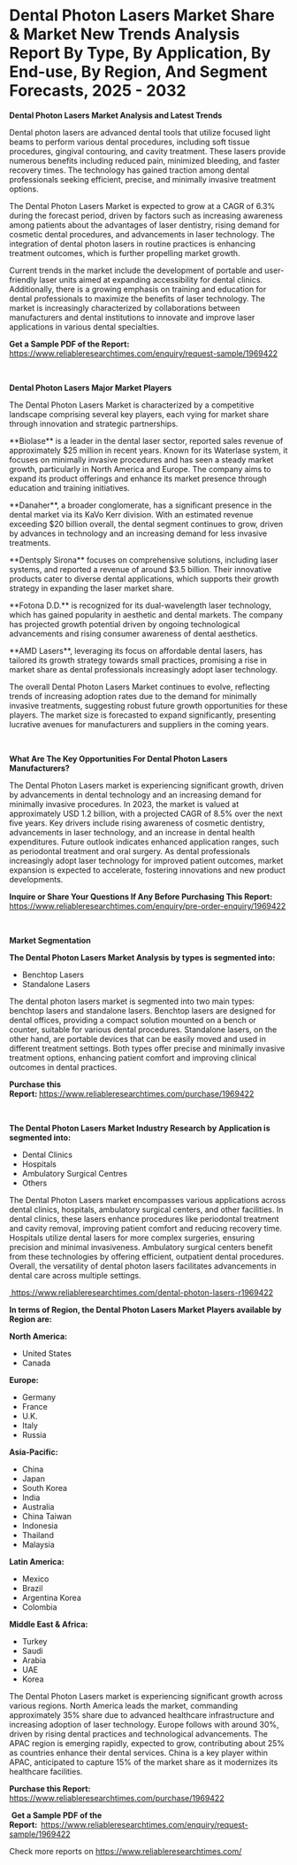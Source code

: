 <p><h1>Dental Photon Lasers Market Share & Market New Trends Analysis Report By Type, By Application, By End-use, By Region, And Segment Forecasts, 2025 - 2032</h1></p><p><strong>Dental Photon Lasers Market Analysis and Latest Trends</strong></p>
<p><p>Dental photon lasers are advanced dental tools that utilize focused light beams to perform various dental procedures, including soft tissue procedures, gingival contouring, and cavity treatment. These lasers provide numerous benefits including reduced pain, minimized bleeding, and faster recovery times. The technology has gained traction among dental professionals seeking efficient, precise, and minimally invasive treatment options.</p><p>The Dental Photon Lasers Market is expected to grow at a CAGR of 6.3% during the forecast period, driven by factors such as increasing awareness among patients about the advantages of laser dentistry, rising demand for cosmetic dental procedures, and advancements in laser technology. The integration of dental photon lasers in routine practices is enhancing treatment outcomes, which is further propelling market growth.</p><p>Current trends in the market include the development of portable and user-friendly laser units aimed at expanding accessibility for dental clinics. Additionally, there is a growing emphasis on training and education for dental professionals to maximize the benefits of laser technology. The market is increasingly characterized by collaborations between manufacturers and dental institutions to innovate and improve laser applications in various dental specialties.</p></p>
<p><strong>Get a Sample PDF of the Report:&nbsp;</strong> <a href="https://www.reliableresearchtimes.com/enquiry/request-sample/1969422?utm_campaign=2934&utm_medium=2&utm_source=Github&utm_content=ia&utm_term=05032025&utm_id=dental-photon-lasers">https://www.reliableresearchtimes.com/enquiry/request-sample/1969422</a></p>
<p>&nbsp;</p>
<p><strong>Dental Photon Lasers Major Market Players</strong></p>
<p><p>The Dental Photon Lasers Market is characterized by a competitive landscape comprising several key players, each vying for market share through innovation and strategic partnerships. </p><p>**Biolase** is a leader in the dental laser sector, reported sales revenue of approximately $25 million in recent years. Known for its Waterlase system, it focuses on minimally invasive procedures and has seen a steady market growth, particularly in North America and Europe. The company aims to expand its product offerings and enhance its market presence through education and training initiatives.</p><p>**Danaher**, a broader conglomerate, has a significant presence in the dental market via its KaVo Kerr division. With an estimated revenue exceeding $20 billion overall, the dental segment continues to grow, driven by advances in technology and an increasing demand for less invasive treatments. </p><p>**Dentsply Sirona** focuses on comprehensive solutions, including laser systems, and reported a revenue of around $3.5 billion. Their innovative products cater to diverse dental applications, which supports their growth strategy in expanding the laser market share.</p><p>**Fotona D.D.** is recognized for its dual-wavelength laser technology, which has gained popularity in aesthetic and dental markets. The company has projected growth potential driven by ongoing technological advancements and rising consumer awareness of dental aesthetics.</p><p>**AMD Lasers**, leveraging its focus on affordable dental lasers, has tailored its growth strategy towards small practices, promising a rise in market share as dental professionals increasingly adopt laser technology.</p><p>The overall Dental Photon Lasers Market continues to evolve, reflecting trends of increasing adoption rates due to the demand for minimally invasive treatments, suggesting robust future growth opportunities for these players. The market size is forecasted to expand significantly, presenting lucrative avenues for manufacturers and suppliers in the coming years.</p></p>
<p>&nbsp;</p>
<p><strong>What Are The Key Opportunities For Dental Photon Lasers Manufacturers?</strong></p>
<p><p>The Dental Photon Lasers market is experiencing significant growth, driven by advancements in dental technology and an increasing demand for minimally invasive procedures. In 2023, the market is valued at approximately USD 1.2 billion, with a projected CAGR of 8.5% over the next five years. Key drivers include rising awareness of cosmetic dentistry, advancements in laser technology, and an increase in dental health expenditures. Future outlook indicates enhanced application ranges, such as periodontal treatment and oral surgery. As dental professionals increasingly adopt laser technology for improved patient outcomes, market expansion is expected to accelerate, fostering innovations and new product developments.</p></p>
<p><strong>Inquire or Share Your Questions If Any Before Purchasing This Report:</strong> <a href="https://www.reliableresearchtimes.com/enquiry/pre-order-enquiry/1969422?utm_campaign=2934&utm_medium=2&utm_source=Github&utm_content=ia&utm_term=05032025&utm_id=dental-photon-lasers">https://www.reliableresearchtimes.com/enquiry/pre-order-enquiry/1969422</a></p>
<p>&nbsp;</p>
<p><strong>Market Segmentation</strong></p>
<p><strong>The Dental Photon Lasers Market Analysis by types is segmented into:</strong></p>
<p><ul><li>Benchtop Lasers</li><li>Standalone Lasers</li></ul></p>
<p><p>The dental photon lasers market is segmented into two main types: benchtop lasers and standalone lasers. Benchtop lasers are designed for dental offices, providing a compact solution mounted on a bench or counter, suitable for various dental procedures. Standalone lasers, on the other hand, are portable devices that can be easily moved and used in different treatment settings. Both types offer precise and minimally invasive treatment options, enhancing patient comfort and improving clinical outcomes in dental practices.</p></p>
<p><strong>Purchase this Report:&nbsp;</strong><a href="https://www.reliableresearchtimes.com/purchase/1969422?utm_campaign=2934&utm_medium=2&utm_source=Github&utm_content=ia&utm_term=05032025&utm_id=dental-photon-lasers">https://www.reliableresearchtimes.com/purchase/1969422</a></p>
<p>&nbsp;</p>
<p><strong>The Dental Photon Lasers Market Industry Research by Application is segmented into:</strong></p>
<p><ul><li>Dental Clinics</li><li>Hospitals</li><li>Ambulatory Surgical Centres</li><li>Others</li></ul></p>
<p><p>The Dental Photon Lasers market encompasses various applications across dental clinics, hospitals, ambulatory surgical centers, and other facilities. In dental clinics, these lasers enhance procedures like periodontal treatment and cavity removal, improving patient comfort and reducing recovery time. Hospitals utilize dental lasers for more complex surgeries, ensuring precision and minimal invasiveness. Ambulatory surgical centers benefit from these technologies by offering efficient, outpatient dental procedures. Overall, the versatility of dental photon lasers facilitates advancements in dental care across multiple settings.</p></p>
<p><a href="https://www.reliableresearchtimes.com/dental-photon-lasers-r1969422?utm_campaign=2934&utm_medium=2&utm_source=Github&utm_content=ia&utm_term=05032025&utm_id=dental-photon-lasers">&nbsp;https://www.reliableresearchtimes.com/dental-photon-lasers-r1969422</a></p>
<p><strong>In terms of Region, the Dental Photon Lasers Market Players available by Region are:</strong></p>
<p>
    <p> <strong> North America: </strong>
        <ul>
            <li>United States</li>
            <li>Canada</li>
        </ul>
        </p> 
    <p> <strong> Europe: </strong>
        <ul>
            <li>Germany</li>
            <li>France</li>
            <li>U.K.</li>
            <li>Italy</li>
            <li>Russia</li>
        </ul>
        </p> 
    <p> <strong> Asia-Pacific: </strong>
        <ul>
            <li>China</li>
            <li>Japan</li>
            <li>South Korea</li>
            <li>India</li>
            <li>Australia</li>
            <li>China Taiwan</li>
            <li>Indonesia</li>
            <li>Thailand</li>
            <li>Malaysia</li>
        </ul>
        </p> 
    <p> <strong> Latin America: </strong>
        <ul>
            <li>Mexico</li>
            <li>Brazil</li>
            <li>Argentina Korea</li>
            <li>Colombia</li>
        </ul>
        </p> 
    <p> <strong> Middle East & Africa: </strong>
        <ul>
            <li>Turkey</li>
            <li>Saudi</li>
            <li>Arabia</li>
            <li>UAE</li>
            <li>Korea</li>
        </ul>
    </p>
    </p>
<p><p>The Dental Photon Lasers market is experiencing significant growth across various regions. North America leads the market, commanding approximately 35% share due to advanced healthcare infrastructure and increasing adoption of laser technology. Europe follows with around 30%, driven by rising dental practices and technological advancements. The APAC region is emerging rapidly, expected to grow, contributing about 25% as countries enhance their dental services. China is a key player within APAC, anticipated to capture 15% of the market share as it modernizes its healthcare facilities.</p></p>
<p><strong>Purchase this Report: </strong><a href="https://www.reliableresearchtimes.com/purchase/1969422?utm_campaign=2934&utm_medium=2&utm_source=Github&utm_content=ia&utm_term=05032025&utm_id=dental-photon-lasers">https://www.reliableresearchtimes.com/purchase/1969422</a></p>
<p>&nbsp;<strong>Get a Sample PDF of the Report:&nbsp;&nbsp;</strong><a href="https://www.reliableresearchtimes.com/enquiry/request-sample/1969422?utm_campaign=2934&utm_medium=2&utm_source=Github&utm_content=ia&utm_term=05032025&utm_id=dental-photon-lasers">https://www.reliableresearchtimes.com/enquiry/request-sample/1969422</a></p>
<p><strong></strong></p>
<p>Check more reports on <a href="https://www.reliableresearchtimes.com/?utm_campaign=2934&utm_medium=2&utm_source=Github&utm_content=ia&utm_term=05032025&utm_id=dental-photon-lasers">https://www.reliableresearchtimes.com/</a></p>